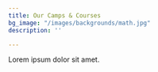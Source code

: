 ```yaml
---
title: Our Camps & Courses
bg_image: "/images/backgrounds/math.jpg"
description: ''

---
```

Lorem ipsum dolor sit amet.